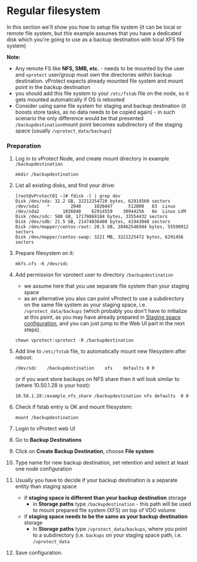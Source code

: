 # Regular filesystem

In this section we'll show you how to setup file system \(it can be local or remote file system, but this example assumes that you have a dedicated disk which you're going to use as a backup destination with local XFS file system\)

**Note:**

* Any remote FS like **NFS, SMB, etc.** - needs to be mounted by the user and `vprotect` user/group must own the directories within backup destination. vProtect expects already mounted file system and mount point in the backup destination
* you should add this file system to your `/etc/fstab` file on the node, so it gets mounted automatically if OS is rebooted
* Consider using same file system for staging and backup destination \(it boosts store tasks, as no data needs to be copied again\) - in such scenario the only difference would be that presented `/backupdestination`mount point becomes subdirectory of the staging space \(usually `/vprotect_data/backups`\) 

### Preparation

1. Log in to vProtect Node, and create mount directory in example `/backupdestination`

   ```text
   mkdir /backupdestination
   ```

2. List all existing disks, and find your drive:

   ```text
   [root@vProtect01 ~]# fdisk -l | grep dev
   Disk /dev/sda: 32.2 GB, 32212254720 bytes, 62914560 sectors
   /dev/sda1   *        2048     1026047      512000   83  Linux
   /dev/sda2         1026048    62914559    30944256   8e  Linux LVM
   Disk /dev/sdc: 500 GB, 17179869184 bytes, 33554432 sectors
   Disk /dev/sdb: 21.5 GB, 21474836480 bytes, 41943040 sectors
   Disk /dev/mapper/centos-root: 28.5 GB, 28462546944 bytes, 55590912 sectors
   Disk /dev/mapper/centos-swap: 3221 MB, 3221225472 bytes, 6291456 sectors
   ```

3. Prepare filesystem on it:

   ```text
   mkfs.xfs -K /dev/sdc
   ```

4. Add permission for vprotect user to directory `/backupdestination`

   * we assume here that you use separate file system than your staging space
   * as an alternative you also  can point vProtect to use a subdirectory on the same file system as your staging space, i.e. `/vprotect_data/backups` \(which probably you don't have to initialize at this point, as you may have already prepared in [Staging space configuration](../../common-tasks/staging-space-configuration.md), and you can just jump to the Web UI part in the next steps\). 

   ```text
   chown vprotect:vprotect -R /backupdestination
   ```

5. Add line to `/etc/fstab` file, to automatically mount new filesystem after reboot:

   ```text
   /dev/sdc    /backupdestination    xfs    defaults 0 0
   ```

   or if you want store backups on NFS share then it will look similar to \(where 10.50.1.28 is your host\):

   ```text
   10.50.1.28:/example_nfs_share /backupdestination nfs defaults  0 0
   ```

6. Check if fstab entry is OK and mount filesystem:

   ```text
   mount /backupdestination
   ```

7. Login to vProtect web UI
8. Go to **Backup Destinations**
9. Click on **Create Backup Destination**, choose **File system**
10. Type name for new backup destination, set retention and select at least one node configuration
11. Usually you have to decide if your backup destination is a separate entity than staging space
    * if **staging space is different than your backup destination** storage
      * in **Storage paths** type `/backupdestination` - this path will be used to mount prepared file system \(XFS\) on top of VDO volume
    * if **staging space needs to be the same as your backup destination** storage
      * In **Storage paths** type `/vprotect_data/backups`, where you point to a subdirectory \(i.e. `backups` on your staging space path, i.e. `/vprotect_data`
12. Save configuration.

